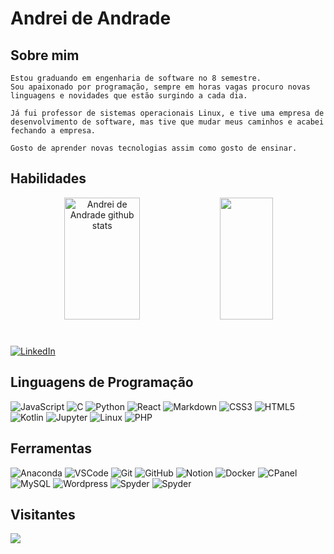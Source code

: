 
# Andrei de Andrade

## Sobre mim

    Estou graduando em engenharia de software no 8 semestre.
    Sou apaixonado por programação, sempre em horas vagas procuro novas linguagens e novidades que estão surgindo a cada dia.
        
    Já fui professor de sistemas operacionais Linux, e tive uma empresa de desenvolvimento de software, mas tive que mudar meus caminhos e acabei fechando a empresa.

    Gosto de aprender novas tecnologias assim como gosto de ensinar.

## Habilidades

<div align="center">  
  <img width="49%" height="195px" src="https://github-readme-stats.vercel.app/api?username=andreideandrade&show_icons=true&count_private=true&hide_border=true&title_color=87CEFA&icon_color=87CEFA&text_color=c9d1d9&bg_color=0d1117" alt="Andrei de Andrade github stats" /> 
  <img width="41%" height="195px" src="https://github-readme-stats.vercel.app/api/top-langs/?username=andreideandrade&layout=compact&hide_border=true&title_color=87CEFA&text_color=87CEFA&bg_color=0d1117" />
</div>

# 

[![LinkedIn](https://img.shields.io/badge/LinkedIn-000?style=for-the-badge&logo=linkedin&logoColor=0E76A8)](https://www.linkedin.com/in/andrei-de-andrade-070067207)

## Linguagens de Programação

![JavaScript](https://img.shields.io/badge/JavaScript-000?style=for-the-badge&logo=javascript)  ![C](https://img.shields.io/badge/C-000?style=for-the-badge&logo=c) ![Python](https://img.shields.io/badge/Python-000?style=for-the-badge&logo=python) ![React](https://img.shields.io/badge/React-000?style=for-the-badge&logo=react) ![Markdown](https://img.shields.io/badge/Markdown-000?style=for-the-badge&logo=markdown) ![CSS3](https://img.shields.io/badge/CSS3-000?style=for-the-badge&logo=css3&logoColor=264CE4) ![HTML5](https://img.shields.io/badge/HTML5-000?style=for-the-badge&logo=html5) ![Kotlin](https://img.shields.io/badge/kotlin-000?style=for-the-badge&logo=kotlin) ![Jupyter](https://img.shields.io/badge/jupyter-000?style=for-the-badge&logo=jupyter) ![Linux](https://img.shields.io/badge/linux-000?style=for-the-badge&logo=linux) ![PHP](https://img.shields.io/badge/php-000?style=for-the-badge&logo=php)

## Ferramentas

![Anaconda](https://img.shields.io/badge/anaconda-000?style=for-the-badge&logo=anaconda) ![VSCode](https://img.shields.io/badge/vscode-000?style=for-the-badge&logo=vscode) ![Git](https://img.shields.io/badge/git-000?style=for-the-badge&logo=git) ![GitHub](https://img.shields.io/badge/github-000?style=for-the-badge&logo=github) ![Notion](https://img.shields.io/badge/notion-000?style=for-the-badge&logo=notion) ![Docker](https://img.shields.io/badge/docker-000?style=for-the-badge&logo=docker) ![CPanel](https://img.shields.io/badge/cpanel-000?style=for-the-badge&logo=cpanel) ![MySQL](https://img.shields.io/badge/mysql-000?style=for-the-badge&logo=mysql) ![Wordpress](https://img.shields.io/badge/wordpress-000?style=for-the-badge&logo=wordpress) ![Spyder](https://img.shields.io/badge/spyder-000?style=for-the-badge&logo=spyder) ![Spyder](https://img.shields.io/badge/dbeaver-000?style=for-the-badge&logo=dbeaver)



## Visitantes

<img align="center" src="https://profile-counter.glitch.me/{andreideandrade}/count.svg" />
